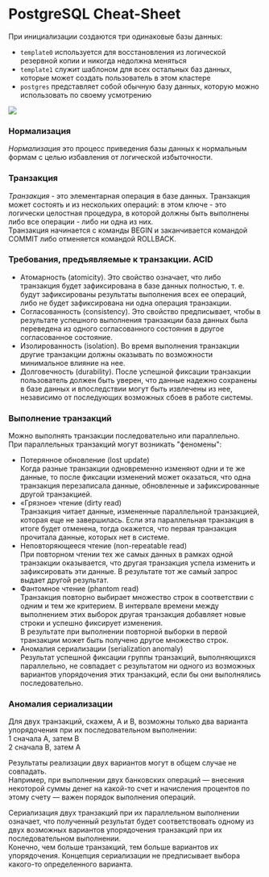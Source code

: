 # PostgreSQL Cheat-Sheet 

При инициализации  создаются три одинаковые базы данных:  
- `template0` используется для восстановления из логической резервной копии и никогда недолжна меняться  
- `template1` служит шаблоном для всех остальных баз данных, которые может создать пользователь в этом кластере  
- `postgres` представляет собой обычную базу данных, которую можно использовать по своему усмотрению
    
![](https://github.com/Dv-nn/PostgreSQL/blob/main/img/img.PNG)   

### Нормализация  
*Нормализация* это процесс приведения базы данных к нормальным формам с целью избавления от логической избыточности.    
### Транзакция  
*Транзакция* - это элементарная операция в базе данных. 
Транзакция может состоять и из нескольких операций: в этом ключе - это логически целостная процедура, в которой должны быть выполнены либо все операции - либо ни одна из них.  
Транзакция начинается с команды BEGIN и заканчивается командой COMMIT либо отменяется командой ROLLBACK. 

### Требования, предъявляемые к транзакции. ACID  
- Атомарность (atomicity). Это свойство означает, что либо транзакция будет зафиксирована в базе данных полностью, т. е. будут зафиксированы результаты выполнения всех ее операций, либо не будет зафиксирована ни одна операция транзакции.  
- Согласованность (consistency). Это свойство предписывает, чтобы в результате успешного выполнения транзакции база данных была переведена из одного согласованного состояния в другое согласованное состояние.  
- Изолированность (isolation). Во время выполнения транзакции другие транзакции должны оказывать по возможности минимальное влияние на нее.  
- Долговечность (durability). После успешной фиксации транзакции пользователь должен быть уверен, что данные надежно сохранены в базе данных и впоследствии могут быть извлечены из нее, независимо от последующих возможных сбоев в работе системы.

### Выполнение транзакций    
Можно выполнять транзакции последовательно или параллельно.  
При параллельных транзакций могут возникать "феномены":  
- Потерянное обновление (lost update)  
Когда разные транзакции одновременно изменяют одни и те же данные, то после фиксации изменений может оказаться, что одна транзакция перезаписала данные, обновленные и зафиксированные другой транзакцией.    
- «Грязное» чтение (dirty read)    
Транзакция читает данные, измененные параллельной транзакцией, которая еще не завершилась. Если эта параллельная транзакция в итоге будет отменена, тогда окажется, что первая транзакция прочитала данные, которых нет в системе.  
- Неповторяющееся чтение (non-repeatable read)    
При повторном чтении тех же самых данных в рамках одной транзакции оказывается, что другая транзакция успела изменить и зафиксировать эти данные. В результате тот же самый запрос выдает другой результат.  
- Фантомное чтение (phantom read)  
Транзакция повторно выбирает множество строк в соответствии с одним и тем же критерием. В интервале времени между выполнением этих выборок другая транзакция добавляет новые строки и успешно фиксирует изменения.  
В результате при выполнении повторной выборки в первой транзакции может быть получено другое множество строк.    
- Аномалия сериализации (serialization anomaly)  
Результат успешной фиксации группы транзакций, выполняющихся параллельно, не совпадает с результатом ни одного из возможных вариантов упорядочения этих транзакций, если бы они выполнялись последовательно.

### Аномалия сериализации  
Для двух транзакций, скажем, A и B, возможны только два варианта упорядочения при их последовательном выполнении:  
1 сначала A, затем B    
2️ сначала B, затем A    

Результаты реализации двух вариантов могут в общем случае не совпадать.   
Например, при выполнении двух банковских операций — внесения некоторой суммы денег на какой-то счет и начисления процентов по этому счету — важен порядок выполнения операций.      

Сериализация двух транзакций при их параллельном выполнении означает, что полученный результат будет соответствовать одному из двух возможных вариантов упорядочения транзакций при их последовательном выполнении.     
Конечно, чем больше транзакций, тем больше вариантов их упорядочения. Концепция сериализации не предписывает выбора какого-то определенного варианта.   


